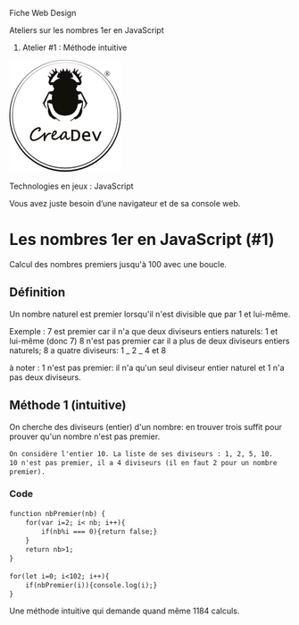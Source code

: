 Fiche Web Design

Ateliers sur les nombres 1er en JavaScript
1.  Atelier #1 : Méthode intuitive

[![CreaDev](../modulo/logo-creadev-210207-R-200.png)](http://www.creadev.ninja/)

Technologies en jeux : JavaScript

Vous avez juste besoin d’une navigateur et de sa console web.

# Les nombres 1er en JavaScript (#1)

Calcul des nombres premiers jusqu'à 100 avec une boucle.

## Définition

Un nombre naturel est premier lorsqu'il n'est divisible que par 1 et lui-même.

Exemple :
7 est premier car il n'a que deux diviseurs entiers naturels: 1 et lui-même (donc 7)
8 n'est pas premier car il a plus de deux diviseurs entiers naturels; 8 a quatre diviseurs: 1 _ 2 _ 4 et 8

à noter : 1 n'est pas premier: il n'a qu'un seul diviseur entier naturel et 1 n'a pas deux diviseurs.

## Méthode 1 (intuitive)

On cherche des diviseurs (entier) d'un nombre: en trouver trois suffit pour prouver qu'un nombre n'est pas premier.

    On considère l'entier 10. La liste de ses diviseurs : 1, 2, 5, 10.
    10 n'est pas premier, il a 4 diviseurs (il en faut 2 pour un nombre premier).

### Code

	function nbPremier(nb) {
		for(var i=2; i< nb; i++){
			if(nb%i === 0){return false;}
		}
		return nb>1;
	}

	for(let i=0; i<102; i++){
		if(nbPremier(i)){console.log(i);}
	}	
	

Une méthode intuitive qui demande quand même 1184 calculs.